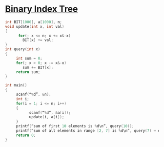 # [Binary Index Tree](https://www.hackerearth.com/practice/data-structures/advanced-data-structures/fenwick-binary-indexed-trees/tutorial/)

```c++
int BIT[1000], a[1000], n;
void update(int x, int val)
{
      for(; x <= n; x += x&-x)
        BIT[x] += val;
}
int query(int x)
{
     int sum = 0;
     for(; x > 0; x -= x&-x)
        sum += BIT[x];
     return sum;
}

int main()
{
     scanf(“%d”, &n);
     int i;
     for(i = 1; i <= n; i++)
     {
           scanf(“%d”, &a[i]);
           update(i, a[i]);
     }
     printf(“sum of first 10 elements is %d\n”, query(10));
     printf(“sum of all elements in range [2, 7] is %d\n”, query(7) – query(2-1));
     return 0;
}
```

